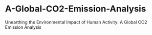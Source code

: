 # A-Global-CO2-Emission-Analysis
Unearthing the Environmental Impact of Human Activity:  A Global CO2 Emission Analysis
